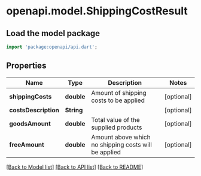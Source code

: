 # openapi.model.ShippingCostResult

## Load the model package
```dart
import 'package:openapi/api.dart';
```

## Properties
Name | Type | Description | Notes
------------ | ------------- | ------------- | -------------
**shippingCosts** | **double** | Amount of shipping costs to be applied | [optional] 
**costsDescription** | **String** |  | [optional] 
**goodsAmount** | **double** | Total value of the supplied products | [optional] 
**freeAmount** | **double** | Amount above which no shipping costs will be applied | [optional] 

[[Back to Model list]](../README.md#documentation-for-models) [[Back to API list]](../README.md#documentation-for-api-endpoints) [[Back to README]](../README.md)


